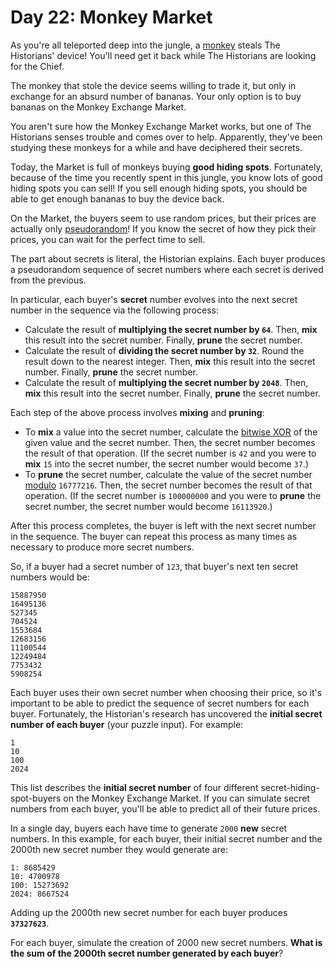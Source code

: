 # Day 22: Monkey Market

As you're all teleported deep into the jungle, a [monkey](https://adventofcode.com/2022/day/11) steals The Historians' 
device! You'll need get it back while The Historians are looking for the Chief.

The monkey that stole the device seems willing to trade it, but only in exchange for an absurd number of bananas. Your 
only option is to buy bananas on the Monkey Exchange Market.

You aren't sure how the Monkey Exchange Market works, but one of The Historians senses trouble and comes over to help. 
Apparently, they've been studying these monkeys for a while and have deciphered their secrets.

Today, the Market is full of monkeys buying **good hiding spots**. Fortunately, because of the time you recently spent 
in this jungle, you know lots of good hiding spots you can sell! If you sell enough hiding spots, you should be able to 
get enough bananas to buy the device back.

On the Market, the buyers seem to use random prices, but their prices are actually only 
[pseudorandom](https://en.wikipedia.org/wiki/Pseudorandom_number_generator)! If you know the secret of how they pick 
their prices, you can wait for the perfect time to sell.

The part about secrets is literal, the Historian explains. Each buyer produces a pseudorandom sequence of secret numbers 
where each secret is derived from the previous.

In particular, each buyer's **secret** number evolves into the next secret number in the sequence via the following 
process:
* Calculate the result of **multiplying the secret number by `64`**. Then, **mix** this result into the secret number. 
Finally, **prune** the secret number.
* Calculate the result of **dividing the secret number by `32`**. Round the result down to the nearest integer. Then, 
**mix** this result into the secret number. Finally, **prune** the secret number.
* Calculate the result of **multiplying the secret number by `2048`**. Then, **mix** this result into the secret number. 
Finally, **prune** the secret number.

Each step of the above process involves **mixing** and **pruning**:
* To **mix** a value into the secret number, calculate the 
[bitwise XOR](https://en.wikipedia.org/wiki/Bitwise_operation#XOR) of the given value and the secret number. Then, the 
secret number becomes the result of that operation. (If the secret number is `42` and you were to **mix** `15` into the 
secret number, the secret number would become `37`.)
* To **prune** the secret number, calculate the value of the secret number [modulo](https://en.wikipedia.org/wiki/Modulo) 
`16777216`. Then, the secret number becomes the result of that operation. (If the secret number is `100000000` and you 
were to **prune** the secret number, the secret number would become `16113920`.)

After this process completes, the buyer is left with the next secret number in the sequence. The buyer can repeat this 
process as many times as necessary to produce more secret numbers.

So, if a buyer had a secret number of `123`, that buyer's next ten secret numbers would be:
```
15887950
16495136
527345
704524
1553684
12683156
11100544
12249484
7753432
5908254
```
Each buyer uses their own secret number when choosing their price, so it's important to be able to predict the sequence 
of secret numbers for each buyer. Fortunately, the Historian's research has uncovered the **initial secret number of 
each buyer** (your puzzle input). For example:
```
1
10
100
2024
```
This list describes the **initial secret number** of four different secret-hiding-spot-buyers on the Monkey Exchange 
Market. If you can simulate secret numbers from each buyer, you'll be able to predict all of their future prices.

In a single day, buyers each have time to generate `2000` **new** secret numbers. In this example, for each buyer, their 
initial secret number and the 2000th new secret number they would generate are:
```
1: 8685429
10: 4700978
100: 15273692
2024: 8667524
```
Adding up the 2000th new secret number for each buyer produces **`37327623`**.

For each buyer, simulate the creation of 2000 new secret numbers. **What is the sum of the 2000th secret number 
generated by each buyer**?